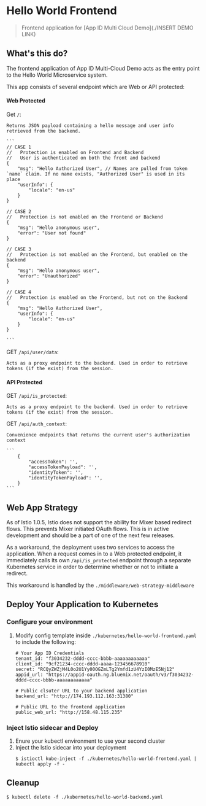 # Hello World Frontend

> Frontend application for [App ID Multi Cloud Demo](./INSERT DEMO LINK)

## What's this do?

The frontend application of App ID Multi-Cloud Demo acts as the entry point to the Hello World Microservice system. 

This app consists of several endpoint which are Web or API protected:

#### Web Protected

Get `/`:

    Returns JSON payload containing a hello message and user info retrieved from the backend.

    ```
    // CASE 1
    //   Protection is enabled on Frontend and Backend
    //   User is authenticated on both the front and backend
    {
        "msg": "Hello Authorized User", // Names are pulled from token `name` claim. If no name exists, "Authorized User" is used in its place
        "userInfo": {
            "locale": "en-us"
        }
    }

    // CASE 2
    //   Protection is not enabled on the Frontend or Backend
    {
        "msg": "Hello anonymous user",
        "error": "User not found"
    }

    // CASE 3
    //   Protection is not enabled on the Frontend, but enabled on the backend
    {
        "msg": "Hello anonymous user",
        "error": "Unauthorized"
    }

    // CASE 4
    //   Protection is enabled on the Frontend, but not on the Backend
    {
        "msg": "Hello Authorized User",
        "userInfo": {
            "locale": "en-us"
        }
    }
    
    ```

GET `/api/user/data`:

    Acts as a proxy endpoint to the backend. Used in order to retrieve tokens (if the exist) from the session.

#### API Protected

GET `/api/is_protected`:

    Acts as a proxy endpoint to the backend. Used in order to retrieve tokens (if the exist) from the session.

GET `/api/auth_context`:

    Convenience endpoints that returns the current user's authorization context

    ```
        {
            "accessToken": '',
            "accessTokenPayload": '',
            "identityToken": '',
            "identityTokenPayload": '',
        }
    ```

## Web App Strategy

As of Istio 1.0.5, Istio does not support the ability for Mixer based redirect flows. This prevents Mixer initiated OAuth flows. This is in active development and should be a part of one of the next few releases.

As a workaround, the deployment uses two services to access the application. When a request comes in to a Web protected endpoint, it immediately calls its own `/api/is_protected` endpoint through a separate Kubernetes service in order to determine whether or not to initiate a redirect.

This workaround is handled by the `./middleware/web-strategy-middleware`

## Deploy Your Application to Kubernetes

### Configure your environment

1. Modify config template inside `./kubernetes/hello-world-frontend.yaml` to include the following:

    ```
    # Your App ID Credentials
    tenant_id: "f3034232-dddd-cccc-bbbb-aaaaaaaaaaaa"
    client_id: "9cf21234-cccc-dddd-aaaa-123456678910"
    secret: "RCQyZWZjM4L0o2U1Yy00OGZmLTg2Ymfd1zU4YzI0MzE5Nj12"
    appid_url: "https://appid-oauth.ng.bluemix.net/oauth/v3/f3034232-dddd-cccc-bbbb-aaaaaaaaaaaa"
    
    # Public clsuter URL to your backend application
    backend_url: "http://174.193.112.163:31380"
    
    # Public URL to the frontend application
    public_web_url: "http://158.48.115.235"
    ```

### Inject Istio sidecar and Deploy

1. Enure your kubectl environment to use your second cluster 
2. Inject the Istio sidecar into your deployment
    ```
    $ istioctl kube-inject -f ./kubernetes/hello-world-frontend.yaml | kubectl apply -f -
    ```

## Cleanup

```
$ kubectl delete -f ./kubernetes/hello-world-backend.yaml
```